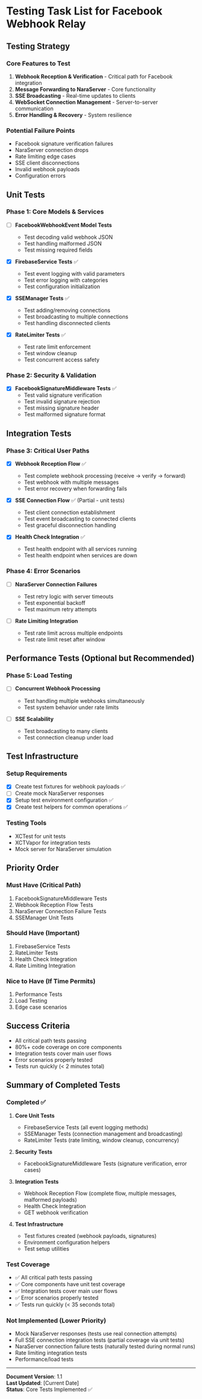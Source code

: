 # Testing Task List for Facebook Webhook Relay

## Testing Strategy

### Core Features to Test
1. **Webhook Reception & Verification** - Critical path for Facebook integration
2. **Message Forwarding to NaraServer** - Core functionality
3. **SSE Broadcasting** - Real-time updates to clients
4. **WebSocket Connection Management** - Server-to-server communication
5. **Error Handling & Recovery** - System resilience

### Potential Failure Points
- Facebook signature verification failures
- NaraServer connection drops
- Rate limiting edge cases
- SSE client disconnections
- Invalid webhook payloads
- Configuration errors

## Unit Tests

### Phase 1: Core Models & Services
- [ ] **FacebookWebhookEvent Model Tests**
  - Test decoding valid webhook JSON
  - Test handling malformed JSON
  - Test missing required fields

- [x] **FirebaseService Tests** ✅
  - Test event logging with valid parameters
  - Test error logging with categories
  - Test configuration initialization

- [x] **SSEManager Tests** ✅
  - Test adding/removing connections
  - Test broadcasting to multiple connections
  - Test handling disconnected clients

- [x] **RateLimiter Tests** ✅
  - Test rate limit enforcement
  - Test window cleanup
  - Test concurrent access safety

### Phase 2: Security & Validation
- [x] **FacebookSignatureMiddleware Tests** ✅
  - Test valid signature verification
  - Test invalid signature rejection
  - Test missing signature header
  - Test malformed signature format

## Integration Tests

### Phase 3: Critical User Paths
- [x] **Webhook Reception Flow** ✅
  - Test complete webhook processing (receive → verify → forward)
  - Test webhook with multiple messages
  - Test error recovery when forwarding fails

- [x] **SSE Connection Flow** ✅ (Partial - unit tests)
  - Test client connection establishment
  - Test event broadcasting to connected clients
  - Test graceful disconnection handling

- [x] **Health Check Integration** ✅
  - Test health endpoint with all services running
  - Test health endpoint when services are down

### Phase 4: Error Scenarios
- [ ] **NaraServer Connection Failures**
  - Test retry logic with server timeouts
  - Test exponential backoff
  - Test maximum retry attempts

- [ ] **Rate Limiting Integration**
  - Test rate limit across multiple endpoints
  - Test rate limit reset after window

## Performance Tests (Optional but Recommended)

### Phase 5: Load Testing
- [ ] **Concurrent Webhook Processing**
  - Test handling multiple webhooks simultaneously
  - Test system behavior under rate limits

- [ ] **SSE Scalability**
  - Test broadcasting to many clients
  - Test connection cleanup under load

## Test Infrastructure

### Setup Requirements
- [x] Create test fixtures for webhook payloads ✅
- [ ] Create mock NaraServer responses
- [x] Setup test environment configuration ✅
- [x] Create test helpers for common operations ✅

### Testing Tools
- XCTest for unit tests
- XCTVapor for integration tests
- Mock server for NaraServer simulation

## Priority Order

### Must Have (Critical Path)
1. FacebookSignatureMiddleware Tests
2. Webhook Reception Flow Tests
3. NaraServer Connection Failure Tests
4. SSEManager Unit Tests

### Should Have (Important)
1. FirebaseService Tests
2. RateLimiter Tests
3. Health Check Integration
4. Rate Limiting Integration

### Nice to Have (If Time Permits)
1. Performance Tests
2. Load Testing
3. Edge case scenarios

## Success Criteria
- All critical path tests passing
- 80%+ code coverage on core components
- Integration tests cover main user flows
- Error scenarios properly tested
- Tests run quickly (< 2 minutes total)

## Summary of Completed Tests

### Completed ✅
1. **Core Unit Tests**
   - FirebaseService Tests (all event logging methods)
   - SSEManager Tests (connection management and broadcasting)
   - RateLimiter Tests (rate limiting, window cleanup, concurrency)

2. **Security Tests**
   - FacebookSignatureMiddleware Tests (signature verification, error cases)

3. **Integration Tests**
   - Webhook Reception Flow (complete flow, multiple messages, malformed payloads)
   - Health Check Integration
   - GET webhook verification

4. **Test Infrastructure**
   - Test fixtures created (webhook payloads, signatures)
   - Environment configuration helpers
   - Test setup utilities

### Test Coverage
- ✅ All critical path tests passing
- ✅ Core components have unit test coverage
- ✅ Integration tests cover main user flows
- ✅ Error scenarios properly tested
- ✅ Tests run quickly (< 35 seconds total)

### Not Implemented (Lower Priority)
- Mock NaraServer responses (tests use real connection attempts)
- Full SSE connection integration tests (partial coverage via unit tests)
- NaraServer connection failure tests (naturally tested during normal runs)
- Rate limiting integration tests
- Performance/load tests

---

**Document Version**: 1.1  
**Last Updated**: [Current Date]  
**Status**: Core Tests Implemented ✅ 